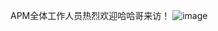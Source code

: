 APM全体工作人员热烈欢迎哈哈哥来访！
![image](https://github.com/user-attachments/assets/3e7721ec-a655-4654-8141-e60ab03c2bd3)
